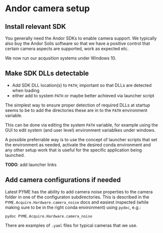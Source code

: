 # Andor camera setup

## Install relevant SDK

You generally need the Andor SDKs to enable camera support. We typically also buy the Andor Solis software so that we have a positive control that certain camera aspects are supported, work as expected etc.

We now run our acqusition systems under Windows 10.

## Make SDK DLLs detectable

- Add SDK DLL location(s) to `PATH`; important so that DLLs are detected when loading
- either add to system `PATH` or maybe better achieved via launcher script

The simplest way to ensure proper detection of required DLLs at startup seems to be to add the directories these are in to the `PATH` environment variable.

This can be done via editing the system `PATH` variable, for example using the GUI to edit system (and user level) environment variablkes under windows.

A possible preferrable way is to use the concept of launcher scripts that set the environment as needed, activate the desired conda environment and any other setup work that is useful for the specific application being launched.

**TODO**: add launcher links

## Add camera configurations if needed

Latest PYME has the ability to add camera noise properties to the camera folder in one of the configuraton subdirectories. This is described in the `PYME.Acquire.Hardware.camera_noise` docs and easiest inspected (while making sure to be in the right conda environment) using `pydoc`, e.g.:

	pydoc PYME.Acquire.Hardware.camera_noise

There are examples of `.yaml` files for typical cameras that we use.